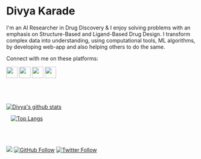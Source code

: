 # Divya Karade

I'm an AI Researcher in Drug Discovery & I enjoy solving problems with an emphasis on Structure-Based and Ligand-Based Drug Design. I transform complex data into understanding, using computational tools, ML algorithms, by developing web-app and also helping others to do the same.


Connect with me on these platforms:

<a href="https://twitter.com/DivyaKarade" target="_blank"><img class="ai-subscribed-social-icon" src="https://bhattbhavesh91.github.io/assets/images/tw.png" width="30"></a>
<a href="https://github.com/DivyaKarade" target="_blank"><img class="ai-subscribed-social-icon" src="https://bhattbhavesh91.github.io/assets/images/gthb.png" width="30"></a>
<a href="https://www.linkedin.com/in/divya-karade-49847655/" target="_blank"><img class="ai-subscribed-social-icon" src="https://bhattbhavesh91.github.io/assets/images/lnkdn.png" width="30"></a>
<a href="https://www.youtube.com/channel/UCTAaEfyMnykrddAnzNSloDA" target="_blank"><img class="ai-subscribed-social-icon" src="https://bhattbhavesh91.github.io/assets/images/ytb.png" width="30"></a>
</a>
<br/>
<br/>
<br/>
<br/>

[![Divya's github stats](https://github-readme-stats.vercel.app/api?username=DivyaKarade&count_private=true&show_icons=true&theme=radical)](https://github.com/anuraghazra/github-readme-stats)

&nbsp;&nbsp;
[![Top Langs](https://github-readme-stats.vercel.app/api/top-langs/?username=DivyaKarade&layout=compact)](https://github.com/anuraghazra/github-readme-stats)
<br/>
<br/>
<br/>
<br/>

![](https://komarev.com/ghpvc/?username=DivyaKarade&style=flat-square)
[![GitHub Follow](https://img.shields.io/github/followers/DivyaKarade?style=social)](https://github.com/DivyaKarade)
[![Twitter Follow](https://img.shields.io/twitter/follow/DivyaKarade?label=Follow&style=social)](https://twitter.com/DivyaKarade)

<!--
**DivyaKarade/DivyaKarade** is a ✨ _special_ ✨ repository because its `README.md` (this file) appears on your GitHub profile.

Here are some ideas to get you started:

- 🔭 I’m currently working on ...
- 🌱 I’m currently learning ...
- 👯 I’m looking to collaborate on ...
- 🤔 I’m looking for help with ...
- 💬 Ask me about ...
- 📫 How to reach me: ...
- 😄 Pronouns: ...
- ⚡ Fun fact: ...
-->
